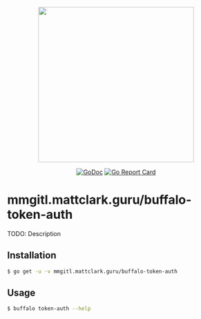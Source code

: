 <p align="center"><img src="https://github.com/gobuffalo/buffalo/blob/master/logo.svg" width="360"></p>

<p align="center">
<a href="https://godoc.org/mmgitl.mattclark.guru/buffalo-token-auth"><img src="https://godoc.org/mmgitl.mattclark.guru/buffalo-token-auth?status.svg" alt="GoDoc" /></a>
<a href="https://goreportcard.com/report/mmgitl.mattclark.guru/buffalo-token-auth"><img src="https://goreportcard.com/badge/mmgitl.mattclark.guru/buffalo-token-auth" alt="Go Report Card" /></a>
</p>

# mmgitl.mattclark.guru/buffalo-token-auth

TODO: Description

## Installation

```bash
$ go get -u -v mmgitl.mattclark.guru/buffalo-token-auth
```

## Usage

```bash
$ buffalo token-auth --help
```
